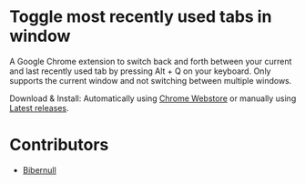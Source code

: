 Toggle most recently used tabs in window
==============================

A Google Chrome extension to switch back and forth between your current and last recently used tab by pressing Alt + Q on your keyboard. Only supports the current
window and not switching between multiple windows.

Download & Install: Automatically using [Chrome Webstore](https://chrome.google.com/webstore/detail/toggle-switch-recent-last/odhjcgnlbagjllfbilicalpigimhdcll) or manually using [Latest releases](https://github.com/orschiro/tsrlt-chrome-extension/releases).

Contributors
============

* [Bibernull](https://github.com/Bibernull)
